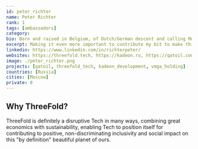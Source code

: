 ```yaml
---
id: peter_richter
name: Peter Richter
rank: 1
tags: [ambassadors]
category:
bio: Born and raised in Belgium, of Dutch/German descent and calling Moscow, Russia home for the last 25+ years. With 25+ year of logistics & supply chain, for the past 10 years active in Industrial Development & Construction, Decentralised Energy and rolling into project integration/management in a very broad sphere of projects. Multilingual and a natural networker with a global reach, seeking to contribute to making this planet of ours a better place to live on.
excerpt: Making it even more important to contribute my bit to make this word non-discriminating and inclusive for all!
linkedin: https://www.linkedin.com/in/richterpeter/
websites: https://threefold.tech, https://kadeon.ru, https://qatoil.com
image: ./peter_richter.png
projects: [qatoil, threefold_tech, kadeon_development, vmga_holding]
countries: [Russia]
cities: [Moscow]
private: 0
---
```


## Why ThreeFold?

ThreeFold is definitely a disruptive Tech in many ways, combining great economics with sustainability, enabling Tech to position itself for contributing to positive, non-discriminating inclusivity and social impact on this "by definition" beautiful planet of ours. 